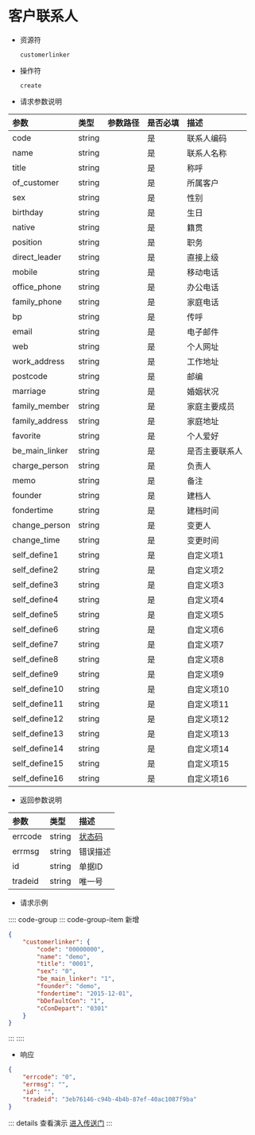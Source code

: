 # 客户联系人

- 资源符

  `customerlinker`
  
- 操作符

  `create`

- 请求参数说明

|参数|类型|参数路径|是否必填|描述|
|:-|:-|:-|:-|:-|
|code|string||是|联系人编码|
|name|string||是|联系人名称|
|title|string||是|称呼|
|of_customer|string||是|所属客户|
|sex|string||是|性别|
|birthday|string||是|生日|
|native|string||是|籍贯|
|position|string||是|职务|
|direct_leader|string||是|直接上级|
|mobile|string||是|移动电话|
|office_phone|string||是|办公电话|
|family_phone|string||是|家庭电话|
|bp|string||是|传呼|
|email|string||是|电子邮件|
|web|string||是|个人网址|
|work_address|string||是|工作地址|
|postcode|string||是|邮编|
|marriage|string||是|婚姻状况|
|family_member|string||是|家庭主要成员|
|family_address|string||是|家庭地址|
|favorite|string||是|个人爱好|
|be_main_linker|string||是|是否主要联系人|
|charge_person|string||是|负责人|
|memo|string||是|备注|
|founder|string||是|建档人|
|fondertime|string||是|建档时间|
|change_person|string||是|变更人|
|change_time|string||是|变更时间|
|self_define1|string||是|自定义项1|
|self_define2|string||是|自定义项2|
|self_define3|string||是|自定义项3|
|self_define4|string||是|自定义项4|
|self_define5|string||是|自定义项5|
|self_define6|string||是|自定义项6|
|self_define7|string||是|自定义项7|
|self_define8|string||是|自定义项8|
|self_define9|string||是|自定义项9|
|self_define10|string||是|自定义项10|
|self_define11|string||是|自定义项11|
|self_define12|string||是|自定义项12|
|self_define13|string||是|自定义项13|
|self_define14|string||是|自定义项14|
|self_define15|string||是|自定义项15|
|self_define16|string||是|自定义项16|

- 返回参数说明

|参数|类型|描述|
|:-|:-|:-|
|errcode|string|[状态码](./../error.md)|
|errmsg|string|错误描述|
|id|string|单据ID|
|tradeid|string|唯一号|

- 请求示例

:::: code-group
::: code-group-item 新增

```json
{
    "customerlinker": {
        "code": "00000000",
        "name": "demo",
        "title": "0001",
        "sex": "0",
        "be_main_linker": "1",
        "founder": "demo",
        "fondertime": "2015-12-01",
        "bDefaultCon": "1",
        "cConDepart": "0301"
    }
}
```

:::
::::

- 响应

```json
{
    "errcode": "0",
    "errmsg": "",
    "id": "",
    "tradeid": "3eb76146-c94b-4b4b-87ef-40ac1087f9ba"
}
```

::: details 查看演示
[进入传送门](/images/yonyou/gif/customerlinker.gif)
:::
